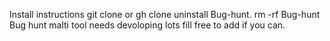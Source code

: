 Install instructions git clone or gh clone
uninstall Bug-hunt. rm -rf Bug-hunt
Bug hunt malti tool needs devoloping lots fill free to add if you can.
